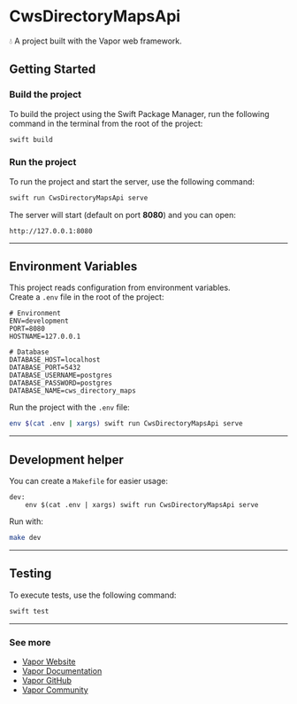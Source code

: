 # CwsDirectoryMapsApi

💧 A project built with the Vapor web framework.

## Getting Started

### Build the project
To build the project using the Swift Package Manager, run the following command in the terminal from the root of the project:
```bash
swift build
```

### Run the project
To run the project and start the server, use the following command:
```bash
swift run CwsDirectoryMapsApi serve
```

The server will start (default on port **8080**) and you can open:
```
http://127.0.0.1:8080
```

---

## Environment Variables

This project reads configuration from environment variables.  
Create a `.env` file in the root of the project:

```env
# Environment
ENV=development
PORT=8080
HOSTNAME=127.0.0.1

# Database
DATABASE_HOST=localhost
DATABASE_PORT=5432
DATABASE_USERNAME=postgres
DATABASE_PASSWORD=postgres
DATABASE_NAME=cws_directory_maps
```

Run the project with the `.env` file:
```bash
env $(cat .env | xargs) swift run CwsDirectoryMapsApi serve
```

---

## Development helper

You can create a `Makefile` for easier usage:

```make
dev:
	env $(cat .env | xargs) swift run CwsDirectoryMapsApi serve
```

Run with:
```bash
make dev
```

---

## Testing

To execute tests, use the following command:
```bash
swift test
```

---

### See more

- [Vapor Website](https://vapor.codes)
- [Vapor Documentation](https://docs.vapor.codes)
- [Vapor GitHub](https://github.com/vapor)
- [Vapor Community](https://github.com/vapor-community)
